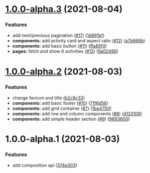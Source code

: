 # [1.0.0-alpha.3](https://github.com/iamandrewluca/js_challenge_jagaad_andrew-luca/compare/v1.0.0-alpha.2...v1.0.0-alpha.3) (2021-08-04)


### Features

* add next/previous pagination ([#17](https://github.com/iamandrewluca/js_challenge_jagaad_andrew-luca/issues/17)) ([1d891bf](https://github.com/iamandrewluca/js_challenge_jagaad_andrew-luca/commit/1d891bf33102f225bf7d5cb65418463e9043ae1a))
* **components:** add activity card and aspect ratio ([#12](https://github.com/iamandrewluca/js_challenge_jagaad_andrew-luca/issues/12)) ([a7b866b](https://github.com/iamandrewluca/js_challenge_jagaad_andrew-luca/commit/a7b866ba9343c45005a8c34986660bce8c406da3))
* **components:** add basic button ([#11](https://github.com/iamandrewluca/js_challenge_jagaad_andrew-luca/issues/11)) ([ffa85f0](https://github.com/iamandrewluca/js_challenge_jagaad_andrew-luca/commit/ffa85f0676e181aab53cdbe076050311db34f0d4))
* **pages:** fetch and show 6 activities ([#13](https://github.com/iamandrewluca/js_challenge_jagaad_andrew-luca/issues/13)) ([9a02486](https://github.com/iamandrewluca/js_challenge_jagaad_andrew-luca/commit/9a024867851980d589e375fff754f0e12d0be324))

# [1.0.0-alpha.2](https://github.com/iamandrewluca/js_challenge_jagaad_andrew-luca/compare/v1.0.0-alpha.1...v1.0.0-alpha.2) (2021-08-03)


### Features

* change favicon and title ([b2c9c33](https://github.com/iamandrewluca/js_challenge_jagaad_andrew-luca/commit/b2c9c333afaa1350e5ab326bc850cc94b55f54cc))
* **components:** add basic footer ([#10](https://github.com/iamandrewluca/js_challenge_jagaad_andrew-luca/issues/10)) ([71f6d56](https://github.com/iamandrewluca/js_challenge_jagaad_andrew-luca/commit/71f6d5681189e7cb679fec014547f1f6ed917577))
* **components:** add grid container ([#7](https://github.com/iamandrewluca/js_challenge_jagaad_andrew-luca/issues/7)) ([1be4700](https://github.com/iamandrewluca/js_challenge_jagaad_andrew-luca/commit/1be47000ca3ed601dc90892dec876cc2ddda3599))
* **components:** add row and column components ([#8](https://github.com/iamandrewluca/js_challenge_jagaad_andrew-luca/issues/8)) ([d133109](https://github.com/iamandrewluca/js_challenge_jagaad_andrew-luca/commit/d13310906d67d89a5601764c79387a5dcf8c0223))
* **components:** add simple header section ([#9](https://github.com/iamandrewluca/js_challenge_jagaad_andrew-luca/issues/9)) ([9693600](https://github.com/iamandrewluca/js_challenge_jagaad_andrew-luca/commit/9693600dfa4d01372ff1eb8b260de413d216fd4e))

# 1.0.0-alpha.1 (2021-08-03)


### Features

* add composition api ([374e303](https://github.com/iamandrewluca/js_challenge_jagaad_andrew-luca/commit/374e30369c0f48753677a254635105aec19eb646))
